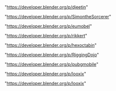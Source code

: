 "https://developer.blender.org/p/djeetin"

"https://developer.blender.org/p/SimontheSorcerer"

"https://developer.blender.org/p/eumobel"

"https://developer.blender.org/p/rikkert"

"https://developer.blender.org/p/hexoctabin"

"https://developer.blender.org/p/RiggingDojo"

"https://developer.blender.org/p/pubgmobile"

"https://developer.blender.org/p/looxix"

 
"https://developer.blender.org/p/looxix"


 
